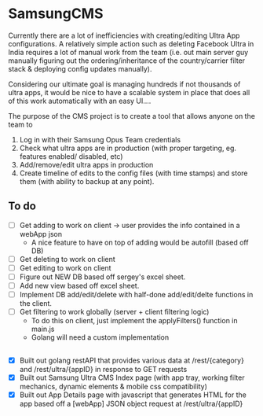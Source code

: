 # SamsungCMS
Currently there are a lot of inefficiencies with creating/editing Ultra App configurations. A relatively simple action such as deleting Facebook Ultra in India requires a lot of manual work from the team (i.e. out main server guy manually figuring out the ordering/inheritance of the country/carrier filter stack & deploying config updates manually).

Considering our ultimate goal is managing hundreds if not thousands of ultra apps, it would be nice to have a scalable system in place that does all of this work automatically with an easy UI....

The purpose of the CMS project is to create a tool that allows anyone on the team to

1. Log in with their Samsung Opus Team credentials
2. Check what ultra apps are in production (with proper targeting, eg. features enabled/ disabled, etc)  
3. Add/remove/edit ultra apps in production
4. Create timeline of edits to the config files (with time stamps) and store them (with ability to backup at any point).

## To do

- [ ] Get adding to work on client -> user provides the info contained in a webApp json
     - A nice feature to have on top of adding would be autofill (based off DB)
- [ ] Get deleting to work on client
- [ ] Get editing to work on client
- [ ] Figure out NEW DB based off sergey's excel sheet.
- [ ] Add new view based off excel sheet.
- [ ] Implement DB add/edit/delete with half-done add/edit/delte functions in the client.
- [ ] Get filtering to work globally (server + client filtering logic)
     - To do this on client, just implement the applyFilters() function in main.js
     - Golang will need a custom implementation
##

- [x] Built out golang restAPI that provides various data at /rest/{category} and /rest/ultra/{appID} in response to GET requests
- [x] Built out Samsung Ultra CMS Index page (with app tray, working filter mechanics, dynamic elements & mobile css compatibility)
- [x] Built out App Details page with javascript that generates HTML for the app based off a [webApp] JSON object request at /rest/ultra/{appID}
